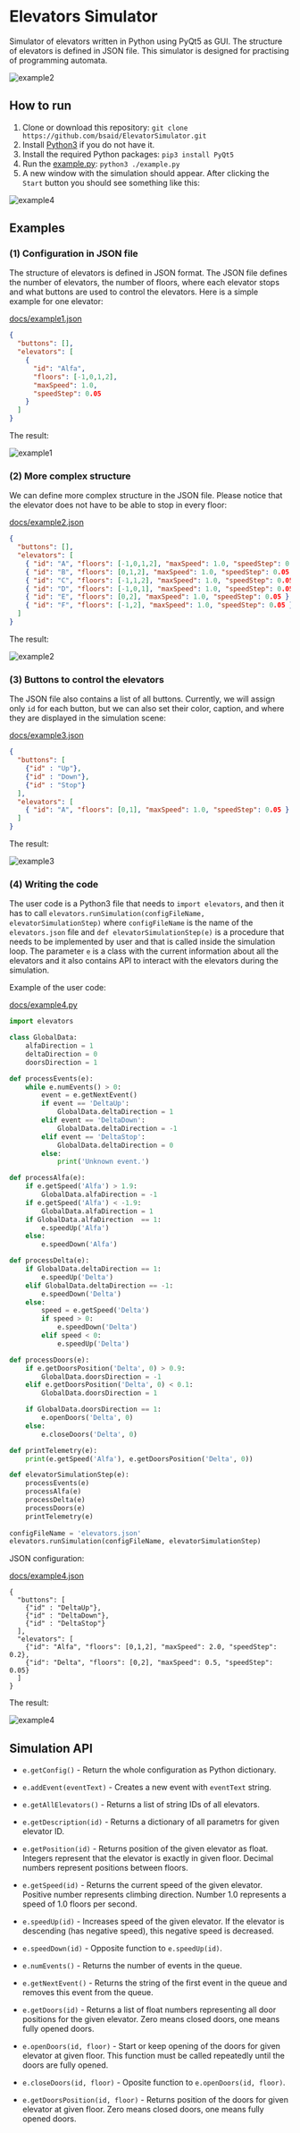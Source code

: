 # Elevators Simulator
Simulator of elevators written in Python using PyQt5 as GUI. The structure of elevators is defined in JSON file. This simulator is designed for practising of programming automata.

![example2](/docs/example2.png)

## How to run

1. Clone or download this repository: `git clone https://github.com/bsaid/ElevatorSimulator.git`
2. Install [Python3](https://www.python.org/downloads/) if you do not have it.
3. Install the required Python packages: `pip3 install PyQt5`
4. Run the [example.py](/example.py): `python3 ./example.py`
5. A new window with the simulation should appear. After clicking the `Start` button you should see something like this:

![example4](/docs/example4.gif)

## Examples

### (1) Configuration in JSON file

The structure of elevators is defined in JSON format. The JSON file defines the number of elevators, the number of floors, where each elevator stops and what buttons are used to control the elevators. Here is a simple example for one elevator:

[docs/example1.json](/docs/example1.json)

```json
{
  "buttons": [],
  "elevators": [
    {
	  "id": "Alfa",
	  "floors": [-1,0,1,2],
	  "maxSpeed": 1.0,
	  "speedStep": 0.05
	}
  ]
}
```

The result:

![example1](/docs/example1.png)

### (2) More complex structure

We can define more complex structure in the JSON file. Please notice that the elevator does not have to be able to stop in every floor:

[docs/example2.json](/docs/example2.json)

```json
{
  "buttons": [],
  "elevators": [
    { "id": "A", "floors": [-1,0,1,2], "maxSpeed": 1.0, "speedStep": 0.05 },
	{ "id": "B", "floors": [0,1,2], "maxSpeed": 1.0, "speedStep": 0.05 },
	{ "id": "C", "floors": [-1,1,2], "maxSpeed": 1.0, "speedStep": 0.05 },
	{ "id": "D", "floors": [-1,0,1], "maxSpeed": 1.0, "speedStep": 0.05 },
	{ "id": "E", "floors": [0,2], "maxSpeed": 1.0, "speedStep": 0.05 },
	{ "id": "F", "floors": [-1,2], "maxSpeed": 1.0, "speedStep": 0.05 }
  ]
}
```

The result:

![example2](/docs/example2.png)

### (3) Buttons to control the elevators

The JSON file also contains a list of all buttons. Currently, we will assign only `id` for each button, but we can also set their color, caption, and where they are displayed in the simulation scene:

[docs/example3.json](/docs/example3.json)

```json
{
  "buttons": [
    {"id" : "Up"},
    {"id" : "Down"},
    {"id" : "Stop"}
  ],
  "elevators": [
    { "id": "A", "floors": [0,1], "maxSpeed": 1.0, "speedStep": 0.05 }
  ]
}
```

The result:

![example3](/docs/example3.png)

### (4) Writing the code

The user code is a Python3 file that needs to `import elevators`, and then it has to call `elevators.runSimulation(configFileName, elevatorSimulationStep)` where `configFileName` is the name of the `elevators.json` file and `def elevatorSimulationStep(e)` is a procedure that needs to be implemented by user and that is called inside the simulation loop. The parameter `e` is a class with the current information about all the elevators and it also contains API to interact with the elevators during the simulation.

Example of the user code:

[docs/example4.py](/docs/example4.py)

```python
import elevators

class GlobalData:
    alfaDirection = 1
    deltaDirection = 0
    doorsDirection = 1

def processEvents(e):
    while e.numEvents() > 0:
        event = e.getNextEvent()
        if event == 'DeltaUp':
            GlobalData.deltaDirection = 1
        elif event == 'DeltaDown':
            GlobalData.deltaDirection = -1
        elif event == 'DeltaStop':
            GlobalData.deltaDirection = 0
        else:
            print('Unknown event.')

def processAlfa(e):
    if e.getSpeed('Alfa') > 1.9:
        GlobalData.alfaDirection = -1
    if e.getSpeed('Alfa') < -1.9:
        GlobalData.alfaDirection = 1
    if GlobalData.alfaDirection  == 1:
        e.speedUp('Alfa')
    else:
        e.speedDown('Alfa')

def processDelta(e):
    if GlobalData.deltaDirection == 1:
        e.speedUp('Delta')
    elif GlobalData.deltaDirection == -1:
        e.speedDown('Delta')
    else:
        speed = e.getSpeed('Delta')
        if speed > 0:
            e.speedDown('Delta')
        elif speed < 0:
            e.speedUp('Delta')

def processDoors(e):
    if e.getDoorsPosition('Delta', 0) > 0.9:
        GlobalData.doorsDirection = -1
    elif e.getDoorsPosition('Delta', 0) < 0.1:
        GlobalData.doorsDirection = 1

    if GlobalData.doorsDirection == 1:
        e.openDoors('Delta', 0)
    else:
        e.closeDoors('Delta', 0)

def printTelemetry(e):
    print(e.getSpeed('Alfa'), e.getDoorsPosition('Delta', 0))

def elevatorSimulationStep(e):
    processEvents(e)
    processAlfa(e)
    processDelta(e)
    processDoors(e)
    printTelemetry(e)
    
configFileName = 'elevators.json'
elevators.runSimulation(configFileName, elevatorSimulationStep)
```

JSON configuration:

[docs/example4.json](/docs/example4.json)

```
{
  "buttons": [
    {"id" : "DeltaUp"},
    {"id" : "DeltaDown"},
    {"id" : "DeltaStop"}
  ],
  "elevators": [
    {"id": "Alfa", "floors": [0,1,2], "maxSpeed": 2.0, "speedStep": 0.2},
    {"id": "Delta", "floors": [0,2], "maxSpeed": 0.5, "speedStep": 0.05}
  ]
}
```

The result:

![example4](/docs/example4.gif)

## Simulation API

- `e.getConfig()` - Return the whole configuration as Python dictionary.

- `e.addEvent(eventText)` - Creates a new event with `eventText` string.

- `e.getAllElevators()` - Returns a list of string IDs of all elevators.

- `e.getDescription(id)` - Returns a dictionary of all parametrs for given elevator ID.

- `e.getPosition(id)` - Returns position of the given elevator as float. Integers represent that the elevator is exactly in given floor. Decimal numbers represent positions between floors.

- `e.getSpeed(id)` - Returns the current speed of the given elevator. Positive number represents climbing direction. Number 1.0 represents a speed of 1.0 floors per second.

- `e.speedUp(id)` - Increases speed of the given elevator. If the elevator is descending (has negative speed), this negative speed is decreased.

- `e.speedDown(id)` - Opposite function to `e.speedUp(id)`.

- `e.numEvents()` - Returns the number of events in the queue.

- `e.getNextEvent()` - Returns the string of the first event in the queue and removes this event from the queue.

- `e.getDoors(id)` - Returns a list of float numbers representing all door positions for the given elevator. Zero means closed doors, one means fully opened doors.

- `e.openDoors(id, floor)` - Start or keep opening of the doors for given elevator at given floor. This function must be called repeatedly until the doors are fully opened.

- `e.closeDoors(id, floor)` - Oposite function to `e.openDoors(id, floor)`.

- `e.getDoorsPosition(id, floor)` - Returns position of the doors for given elevator at given floor. Zero means closed doors, one means fully opened doors.
